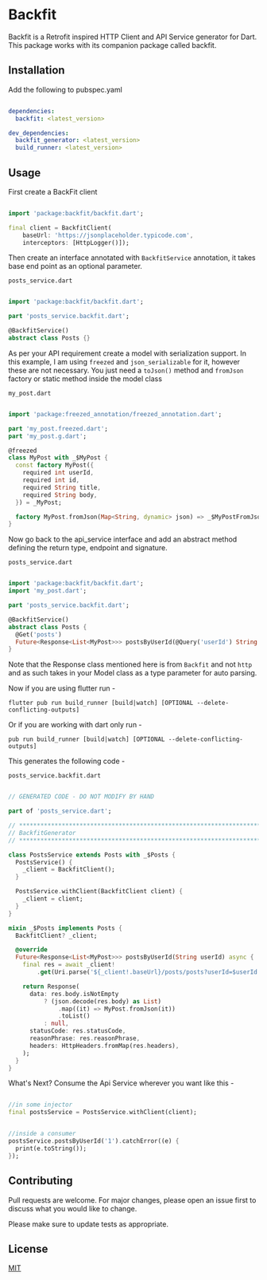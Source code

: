 # Backfit

Backfit is a Retrofit inspired HTTP Client and API Service generator for Dart. This package works with its companion package called backfit.

## Installation

Add the following to pubspec.yaml

```yaml

dependencies:
  backfit: <latest_version>

dev_dependencies:
  backfit_generator: <latest_version>
  build_runner: <latest_version>

```

## Usage

First create a BackFit client 

```dart

import 'package:backfit/backfit.dart';

final client = BackfitClient(
    baseUrl: 'https://jsonplaceholder.typicode.com',
    interceptors: [HttpLogger()]);

```

Then create an interface annotated with `BackfitService` annotation, it takes base end point as an optional parameter.

`posts_service.dart`
```dart

import 'package:backfit/backfit.dart';

part 'posts_service.backfit.dart';

@BackfitService()
abstract class Posts {}

```

As per your API requirement create a model with serialization support. In this example, I am using `freezed` and `json_serializable` for it, however these are not necessary. You just need a `toJson()` method and `fromJson` factory or static method inside the model class

`my_post.dart`
```dart

import 'package:freezed_annotation/freezed_annotation.dart';

part 'my_post.freezed.dart';
part 'my_post.g.dart';

@freezed
class MyPost with _$MyPost {
  const factory MyPost({
    required int userId,
    required int id,
    required String title,
    required String body,
  }) = _MyPost;

  factory MyPost.fromJson(Map<String, dynamic> json) => _$MyPostFromJson(json);
}

```
Now go back to the api_service interface and add an abstract method defining the return type, endpoint and signature.

`posts_service.dart`
```dart

import 'package:backfit/backfit.dart';
import 'my_post.dart';

part 'posts_service.backfit.dart';

@BackfitService()
abstract class Posts {
  @Get('posts')
  Future<Response<List<MyPost>>> postsByUserId(@Query('userId') String userId); 
}

```
Note that the Response class mentioned here is from `Backfit` and not `http` and as such takes in your Model class as a type parameter for auto parsing.

Now if you are using flutter run -
  ```
  flutter pub run build_runner [build|watch] [OPTIONAL --delete-conflicting-outputs]
  ``` 
  Or if you are working with dart only run -
  ```
  pub run build_runner [build|watch] [OPTIONAL --delete-conflicting-outputs]
  ``` 

This generates the following code -

`posts_service.backfit.dart`
```dart

// GENERATED CODE - DO NOT MODIFY BY HAND

part of 'posts_service.dart';

// **************************************************************************
// BackfitGenerator
// **************************************************************************

class PostsService extends Posts with _$Posts {
  PostsService() {
    _client = BackfitClient();
  }

  PostsService.withClient(BackfitClient client) {
    _client = client;
  }
}

mixin _$Posts implements Posts {
  BackfitClient? _client;

  @override
  Future<Response<List<MyPost>>> postsByUserId(String userId) async {
    final res = await _client!
        .get(Uri.parse('${_client!.baseUrl}/posts/posts?userId=$userId'));

    return Response(
      data: res.body.isNotEmpty
          ? (json.decode(res.body) as List)
              .map((it) => MyPost.fromJson(it))
              .toList()
          : null,
      statusCode: res.statusCode,
      reasonPhrase: res.reasonPhrase,
      headers: HttpHeaders.fromMap(res.headers),
    );
  }
}

```

What's Next? Consume the Api Service wherever you want like this -

```dart

//in some injector 
final postsService = PostsService.withClient(client);


//inside a consumer
postsService.postsByUserId('1').catchError((e) {
  print(e.toString());
});

```

## Contributing
Pull requests are welcome. For major changes, please open an issue first to discuss what you would like to change.

Please make sure to update tests as appropriate.

## License
[MIT](https://choosealicense.com/licenses/mit/)